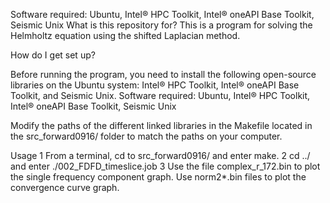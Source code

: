 Software required: Ubuntu, Intel® HPC Toolkit, Intel® oneAPI Base Toolkit, Seismic Unix
What is this repository for?
This is a program for solving the Helmholtz equation using the shifted Laplacian method.

How do I get set up?

Before running the program, you need to install the following open-source libraries on the Ubuntu system: Intel® HPC Toolkit, Intel® oneAPI Base Toolkit, and Seismic Unix.
Software required: Ubuntu, Intel® HPC Toolkit, Intel® oneAPI Base Toolkit, Seismic Unix

Modify the paths of the different linked libraries in the Makefile located in the src_forward0916/ folder to match the paths on your computer.

Usage
1 From a terminal, cd to src_forward0916/ and enter make.
2 cd ../ and enter ./002_FDFD_timeslice.job
3 Use the file complex_r_172.bin to plot the single frequency component graph. Use norm2*.bin files to plot the convergence curve graph.

